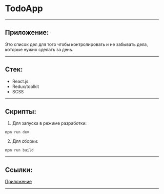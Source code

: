 # TodoApp

***
## Приложение:
Это список дел для того чтобы контролировать и не забывать дела, которые нужно сделать за день.
***
## Стек:
  - React.js
  - Redux/toolkit
  - SCSS
***
## Скрипты:
1. Для запуска в режиме разработки:
```
npm run dev
```
2. Для сборки:
```
npm run build
```
***

## Ссылки:
  [Приложение](https://thepositree.github.io/build-level2/)
***
